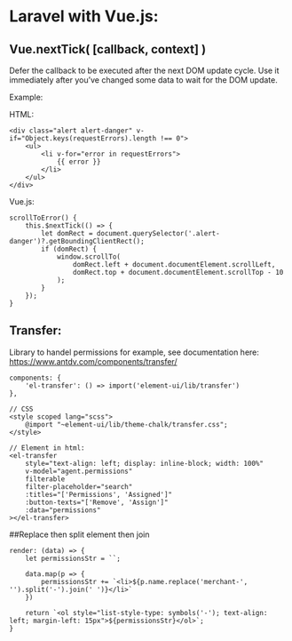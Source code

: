 # Laravel with Vue.js:

## Vue.nextTick( [callback, context] )

Defer the callback to be executed after the next DOM update cycle. Use it immediately after you’ve changed some data to wait for the DOM update.

Example:

HTML:
```
<div class="alert alert-danger" v-if="Object.keys(requestErrors).length !== 0">
    <ul>
        <li v-for="error in requestErrors">
            {{ error }}
        </li>
    </ul>
</div>
```
Vue.js:
```
scrollToError() {
    this.$nextTick(() => {
        let domRect = document.querySelector('.alert-danger')?.getBoundingClientRect();
        if (domRect) {
            window.scrollTo(
                domRect.left + document.documentElement.scrollLeft,
                domRect.top + document.documentElement.scrollTop - 10
            );
        }
    });
}
```

## Transfer: 

Library to handel permissions for example, see documentation here: https://www.antdv.com/components/transfer/

```
components: {
    'el-transfer': () => import('element-ui/lib/transfer')
},

// CSS
<style scoped lang="scss">
    @import "~element-ui/lib/theme-chalk/transfer.css";
</style>

// Element in html:
<el-transfer
    style="text-align: left; display: inline-block; width: 100%"
    v-model="agent.permissions"
    filterable
    filter-placeholder="search"
    :titles="['Permissions', 'Assigned']"
    :button-texts="['Remove', 'Assign']"
    :data="permissions"
></el-transfer>
```

##Replace then split element then join
```
render: (data) => {
    let permissionsStr = ``;

    data.map(p => {
        permissionsStr += `<li>${p.name.replace('merchant-', '').split('-').join(' ')}</li>`
    })

    return `<ol style="list-style-type: symbols('-'); text-align: left; margin-left: 15px">${permissionsStr}</ol>`;
}
```